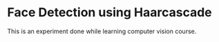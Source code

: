 # Face Detection using Haarcascade
This is an experiment done while learning computer vision course.
